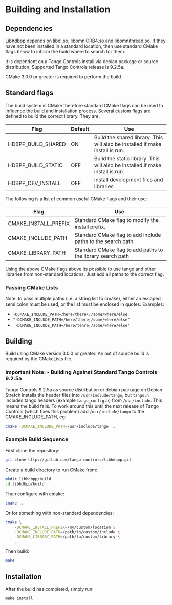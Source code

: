 # Building and Installation

## Dependencies

Libhdbpp depends on libdl.so, libomniORB4.so and libomnithread.so. If they have not been installed in a standard location, then use standard CMake flags below to inform the build where to search for them.

It is dependent on a Tango Controls install via debian package or source distribution. Supported Tango Controls release is 9.2.5a.

CMake 3.0.0 or greater is required to perform the build.

## Standard flags

The build system is CMake therefore standard CMake flags can be used to influence the build and installation process. Several custom flags are defined to build the correct library. They are:

| Flag | Default | Use |
|------|---------|-----|
| HDBPP_BUILD_SHARED | ON | Build the shared library. This will also be installed if make install is run. |
| HDBPP_BUILD_STATIC | OFF | Build the static library. This will also be installed if make install is run. |
| HDBPP_DEV_INSTALL | OFF | Install development files and libraries |

The following is a list of common useful CMake flags and their use:

| Flag | Use |
|------|-----|
| CMAKE_INSTALL_PREFIX | Standard CMake flag to modify the install prefix. |
| CMAKE_INCLUDE_PATH | Standard CMake flag to add include paths to the search path. |
| CMAKE_LIBRARY_PATH | Standard CMake flag to add paths to the library search path |

Using the above CMake flags above its possible to use tango and other libraries from non-standard locations. Just add all paths to the correct flag.

### Passing CMake Lists

Note: to pass multiple paths (i.e. a string list to cmake), either an escaped semi colon must be used, or the list must be enclosed in quotes. Examples: 

* `-DCMAKE_INCLUDE_PATH=/here/there\;/some/where/else`
* `"-DCMAKE_INCLUDE_PATH=/here/there;/some/where/else"`
* `'-DCMAKE_INCLUDE_PATH=/here/tehre;/some/where/else'`

## Building

Build using CMake version 3.0.0 or greater. An out of source build is required by the CMakeLists file.

### **Important Note:** - Building Against Standard Tango Controls 9.2.5a

Tango Controls 9.2.5a as source distribution or debian package on Debian Stretch installs the header files into `/usr/include/tango`, but `tango.h` includes tango headers (example `tango_config.h`) from  `/usr/include`. This means the build fails. To work around this until the next release of Tango Controls (which fixes this problem) add `/usr/include/tango` to the CMAKE_INCLUDE_PATH, eg:

```bash
cmake -DCMAKE_INCLUDE_PATH=/usr/include/tango ..
```

### Example Build Sequence

First clone the repository:

```bash
git clone http://github.com/tango-controls/libhdbpp.git
```

Create a build directory to run CMake from:

```bash
mkdir libhdbpp/build
cd libhdbpp/build
```

Then configure with cmake:

```bash
cmake ..
```

Or for something with non-standard dependencies:

```bash
cmake \
    -DCMAKE_INSTALL_PREFIX=/my/custom/location \
    -DCMAKE_INCLUDE_PATH=/path/to/custom/include \
    -DCMAKE_LIBRARY_PATH=/path/to/custom/library \
    ..
```

Then build:

```bash
make
```

## Installation

After the build has completed, simply run:

```
make install
```